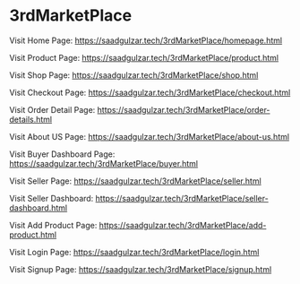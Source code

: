 # 3rdMarketPlace
Visit Home Page: https://saadgulzar.tech/3rdMarketPlace/homepage.html

Visit Product Page: https://saadgulzar.tech/3rdMarketPlace/product.html

Visit Shop Page: https://saadgulzar.tech/3rdMarketPlace/shop.html

Visit Checkout Page: https://saadgulzar.tech/3rdMarketPlace/checkout.html

Visit Order Detail Page: https://saadgulzar.tech/3rdMarketPlace/order-details.html

Visit About US Page: https://saadgulzar.tech/3rdMarketPlace/about-us.html

Visit Buyer Dashboard Page: https://saadgulzar.tech/3rdMarketPlace/buyer.html

Visit Seller Page: https://saadgulzar.tech/3rdMarketPlace/seller.html

Visit Seller Dashboard: https://saadgulzar.tech/3rdMarketPlace/seller-dashboard.html

Visit Add Product Page: https://saadgulzar.tech/3rdMarketPlace/add-product.html

Visit Login Page: https://saadgulzar.tech/3rdMarketPlace/login.html

Visit Signup Page: https://saadgulzar.tech/3rdMarketPlace/signup.html
